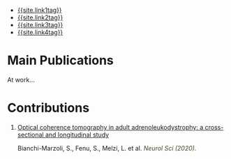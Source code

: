 <nav class="nav1">
  <ul class="list  list--nav">
    <li class="fir" >
        <a href="{{site.link1url}}">{{site.link1tag}}</a>
      </li>
      <li class="active" >
        <a href="{{site.link2url}}">{{site.link2tag}}</a>
      </li>
      <li class="pr">
        <a href="{{site.link3url}}">{{site.link3tag}}</a>
      </li>
      <li class="pr">
        <a  href="{{site.link4url}}">{{site.link4tag}}</a>
      </li>
  </ul>
 </nav> 
 
 <h1> Main Publications </h1>
 
 At work...
 
 <h1> Contributions </h1>
 <ol>
  <li> <a href="https://link.springer.com/article/10.1007/s10072-020-04576-2" style="color:#445980,font-size:16px">Optical coherence tomography in adult adrenoleukodystrophy: a cross-sectional and longitudinal study</a></li>
  <p> Bianchi-Marzoli, S., Fenu, S., Melzi, L. et al. <em style="color:#474524"> Neurol Sci (2020). </em></p>
  </ol>

    
    
    
 
 
 
 
